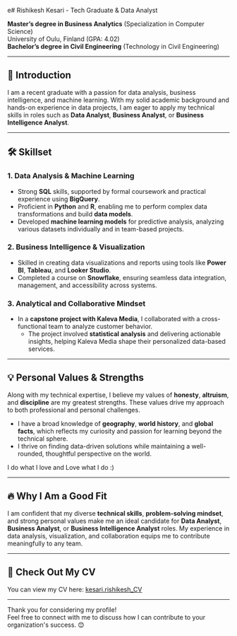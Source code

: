 e# Rishikesh Kesari - Tech Graduate & Data Analyst

**Master’s degree in Business Analytics** (Specialization in Computer Science)  
University of Oulu, Finland (GPA: 4.02)  
**Bachelor’s degree in Civil Engineering** (Technology in Civil Engineering)  

---

## 👋 Introduction

I am a recent graduate with a passion for data analysis, business intelligence, and machine learning. With my solid academic background and hands-on experience in data projects, I am eager to apply my technical skills in roles such as **Data Analyst**, **Business Analyst**, or **Business Intelligence Analyst**.

---

## 🛠️ Skillset

### **1. Data Analysis & Machine Learning**

- Strong **SQL** skills, supported by formal coursework and practical experience using **BigQuery**.
- Proficient in **Python** and **R**, enabling me to perform complex data transformations and build **data models**.
- Developed **machine learning models** for predictive analysis, analyzing various datasets individually and in team-based projects.

### **2. Business Intelligence & Visualization**

- Skilled in creating data visualizations and reports using tools like **Power BI**, **Tableau**, and **Looker Studio**.
- Completed a course on **Snowflake**, ensuring seamless data integration, management, and accessibility across systems.

### **3. Analytical and Collaborative Mindset**

- In a **capstone project with Kaleva Media**, I collaborated with a cross-functional team to analyze customer behavior.
  - The project involved **statistical analysis** and delivering actionable insights, helping Kaleva Media shape their personalized data-based services.

---

## 💡 Personal Values & Strengths

Along with my technical expertise, I believe my values of **honesty**, **altruism**, and **discipline** are my greatest strengths. These values drive my approach to both professional and personal challenges. 

- I have a broad knowledge of **geography**, **world history**, and **global facts**, which reflects my curiosity and passion for learning beyond the technical sphere.
- I thrive on finding data-driven solutions while maintaining a well-rounded, thoughtful perspective on the world.

I do what I love and Love what I do :)

---

## 🔥 Why I Am a Good Fit

I am confident that my diverse **technical skills**, **problem-solving mindset**, and strong personal values make me an ideal candidate for **Data Analyst**, **Business Analyst**, or **Business Intelligence Analyst** roles. My experience in data analysis, visualization, and collaboration equips me to contribute meaningfully to any team.

---

## 📄 Check Out My CV

You can view my CV here: [kesari.rishikesh_CV](https://github.com/rishi-analytics/rishi_CV/blob/main/kesari.rishikesh_CV.pdf)

---

Thank you for considering my profile!  
Feel free to connect with me to discuss how I can contribute to your organization's success. 😊
